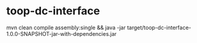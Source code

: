 # toop-dc-interface

mvn clean compile assembly:single && java -jar target/toop-dc-interface-1.0.0-SNAPSHOT-jar-with-dependencies.jar

